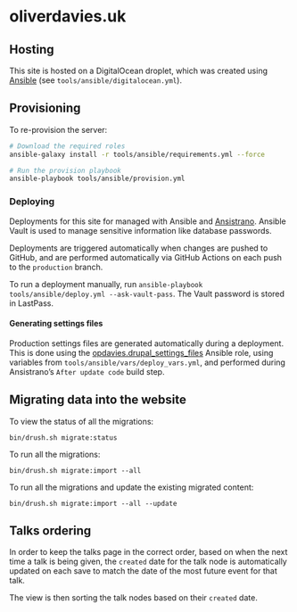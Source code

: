 # oliverdavies.uk

## Hosting

This site is hosted on a DigitalOcean droplet, which was created using [Ansible][] (see `tools/ansible/digitalocean.yml`).

[Ansible]: https://www.ansible.com

## Provisioning

To re-provision the server:

```bash
# Download the required roles
ansible-galaxy install -r tools/ansible/requirements.yml --force

# Run the provision playbook
ansible-playbook tools/ansible/provision.yml
```

### Deploying

Deployments for this site for managed with Ansible and [Ansistrano][].
Ansible Vault is used to manage sensitive information like database passwords.

Deployments are triggered automatically when changes are pushed to GitHub, and are performed automatically via GitHub Actions on each push to the `production` branch.

To run a deployment manually, run `ansible-playbook tools/ansible/deploy.yml --ask-vault-pass`.
The Vault password is stored in LastPass.

[Ansistrano]: https://ansistrano.com

#### Generating settings files

Production settings files are generated automatically during a deployment. This is done using the [opdavies.drupal_settings_files][drupal_settings_files] Ansible role, using variables from `tools/ansible/vars/deploy_vars.yml`, and performed during Ansistrano’s `After update code` build step.

[drupal_settings_files]: https://galaxy.ansible.com/opdavies/drupal_settings_files

## Migrating data into the website

To view the status of all the migrations:

    bin/drush.sh migrate:status

To run all the migrations:

    bin/drush.sh migrate:import --all

To run all the migrations and update the existing migrated content:

    bin/drush.sh migrate:import --all --update

## Talks ordering

In order to keep the talks page in the correct order, based on when the next time a talk is being given, the `created` date for the talk node is automatically updated on each save to match the date of the most future event for that talk.

The view is then sorting the talk nodes based on their `created` date.
